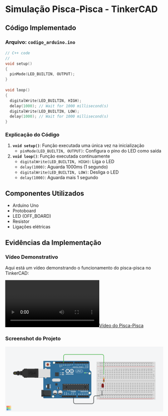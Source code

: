 # Simulação Pisca-Pisca - TinkerCAD

## Código Implementado

### Arquivo: `codigo_arduino.ino`

```cpp
// C++ code
//
void setup()
{
  pinMode(LED_BUILTIN, OUTPUT);
}

void loop()
{
  digitalWrite(LED_BUILTIN, HIGH);
  delay(1000); // Wait for 1000 millisecond(s)
  digitalWrite(LED_BUILTIN, LOW);
  delay(1000); // Wait for 1000 millisecond(s)
}
```

### Explicação do Código

1. **`void setup()`**: Função executada uma única vez na inicialização
   - `pinMode(LED_BUILTIN, OUTPUT)`: Configura o pino do LED como saída
2. **`void loop()`**: Função executada continuamente
   - `digitalWrite(LED_BUILTIN, HIGH)`: Liga o LED
   - `delay(1000)`: Aguarda 1000ms (1 segundo)
   - `digitalWrite(LED_BUILTIN, LOW)`: Desliga o LED
   - `delay(1000)`: Aguarda mais 1 segundo

## Componentes Utilizados

- Arduino Uno
- Protoboard
- LED (OFF_BOARD)
- Resistor
- Ligações elétricas

## Evidências da Implementação

### Vídeo Demonstrativo

Aqui está um vídeo demonstrando o funcionamento do pisca-pisca no TinkerCAD:

[![Vídeo do Pisca-Pisca](tinkercad_blink_video.mp4)](tinkercad_blink_video.mp4)

### Screenshot do Projeto

![Projeto TinkerCAD](Neat%20Amur-Bojo.png)




